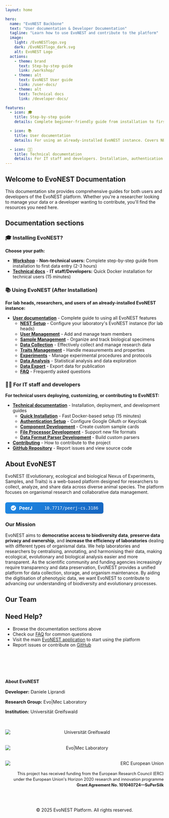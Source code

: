 ```yaml
---
layout: home

hero:
  name: "EvoNEST Backbone"
  text: "User documentation & Developer Documentation"
  tagline: "Learn how to use EvoNEST and contribute to the platform"
  image:
    light: /EvoNESTlogo.svg
    dark: /EvoNESTlogo_dark.svg
    alt: EvoNEST Logo
  actions:
    - theme: brand
      text: Step-by-step guide
      link: /workshop/
    - theme: alt
      text: EvoNEST User guide
      link: /user-docs/
    - theme: alt
      text: Technical docs
      link: /developer-docs/

features:
  - icon: 🎓
    title: Step-by-step guide
    details: Complete beginner-friendly guide from installation to first data entry. Perfect for non-technical users installing EvoNEST themselves. 2-3 hours.

  - icon: 📚
    title: User documentation
    details: For using an already-installed EvoNEST instance. Covers NEST setup, user management, sample tracking, experiments, and analysis.

  - icon: 👨‍💻
    title: Technical documentation
    details: For IT staff and developers. Installation, authentication setup, customization, component development, and API references. 
---
```


## Welcome to EvoNEST Documentation

This documentation site provides comprehensive guides for both users and developers of the EvoNEST platform. Whether you're a researcher looking to manage your data or a developer wanting to contribute, you'll find the resources you need here.

## Documentation sections

### 🎓 Installing EvoNEST?

**Choose your path:**

- **[Workshop](/workshop/)** - **Non-technical users:** Complete step-by-step guide from installation to first data entry (2-3 hours)
- **[Technical docs](/developer-docs/installation)** - **IT staff/Developers:** Quick Docker installation for technical users (15 minutes)

### 📚 Using EvoNEST (After Installation)

**For lab heads, researchers, and users of an already-installed EvoNEST instance:**

- **[User documentation](/user-docs/)** - Complete guide to using all EvoNEST features
  - **[NEST Setup](/user-docs/nest-setup)** - Configure your laboratory's EvoNEST instance (for lab heads)
  - **[User Management](/user-docs/user-management)** - Add and manage team members
  - **[Sample Management](/user-docs/sample-management)** - Organize and track biological specimens
  - **[Data Collection](/user-docs/data-collection)** - Effectively collect and manage research data
  - **[Traits Management](/user-docs/traits-management)** - Handle measurements and properties
  - **[Experiments](/user-docs/experiments)** - Manage experimental procedures and protocols
  - **[Data Analysis](/user-docs/data-analysis)** - Statistical analysis and data exploration
  - **[Data Export](/user-docs/data-export)** - Export data for publication
  - **[FAQ](/user-docs/faq)** - Frequently asked questions

### 👨‍💻 For IT staff and developers

**For technical users deploying, customizing, or contributing to EvoNEST:**

- **[Technical documentation](/developer-docs/)** - Installation, deployment, and development guides
  - **[Quick Installation](/developer-docs/installation)** - Fast Docker-based setup (15 minutes)
  - **[Authentication Setup](/developer-docs/auth-google)** - Configure Google OAuth or Keycloak
  - **[Component Development](/developer-docs/component-development)** - Create custom sample cards
  - **[File Processor Development](/developer-docs/file-processor-development)** - Support new file formats
  - **[Data Format Parser Development](/developer-docs/data-format-parser-development)** - Build custom parsers
- **[Contributing](https://github.com/daniele-liprandi/EvoNEST-backbone/blob/main/CONTRIBUTING.md)** - How to contribute to the project
- **[GitHub Repository](https://github.com/daniele-liprandi/EvoNEST-backbone)** - Report issues and view source code

## About EvoNEST

EvoNEST (Evolutionary, ecological and biological Nexus of Experiments, Samples, and Traits) is a web-based platform designed for researchers to collect, analyze, and share data across diverse animal species. The platform focuses on organismal research and collaborative data management.

<div style="margin: 1.5rem 0;">
  <a href="https://doi.org/10.7717/peerj-cs.3186" target="_blank" rel="noopener noreferrer" style="display: inline-flex; align-items: center; justify-content: space-between; padding: 0.5rem 1rem; background: linear-gradient(135deg, #1e88e5 0%, #1565c0 100%); color: white; text-decoration: none; border-radius: 6px; font-size: 0.95rem; font-weight: 500; box-shadow: 0 2px 4px rgba(0,0,0,0.1); transition: all 0.3s ease; min-width: 280px; max-width: 320px;">
    <span style="display: flex; align-items: center; gap: 0.5rem;">
      <svg style="width: 20px; height: 20px; fill: white;" viewBox="0 0 24 24" xmlns="http://www.w3.org/2000/svg">
        <path d="M12 2C6.48 2 2 6.48 2 12s4.48 10 10 10 10-4.48 10-10S17.52 2 12 2zm-2 15l-5-5 1.41-1.41L10 14.17l7.59-7.59L19 8l-9 9z"/>
      </svg>
      <strong>PeerJ</strong>
    </span>
    <span style="font-family: monospace; font-size: 0.85rem; opacity: 0.95;">10.7717/peerj-cs.3186</span>
  </a>
</div>

### Our Mission

EvoNEST aims to **democratise access to biodiversity data**, **preserve data privacy and ownership**, and **increase the efficiency of laboratories** dealing with different types of organismal data. We help laboratories and researchers by centralising, annotating, and harmonising their data, making ecological, evolutionary and biological analysis easier and more transparent. As the scientific community and funding agencies increasingly require transparency and data preservation, EvoNEST provides a unified platform for data collection, storage, and organism maintenance. By aiding the digitisation of phenotypic data, we want EvoNEST to contribute to advancing our understanding of biodiversity and evolutionary processes. 



<script setup>
import { VPTeamMembers } from 'vitepress/theme'

const members = [
  {
    avatar: 'https://www.github.com/daniele-liprandi.png',
    name: 'Daniele Liprandi',
    title: 'Creator & Developer',
    links: [
      { icon: 'github', link: 'https://github.com/daniele-liprandi' },
      { icon: 'gitlab', link: 'https://gitlab.com/DanieleLiprandi' },
      { icon: 'bluesky', link: 'https://bsky.app/profile/danieleliprandi.bsky.social'},
      { icon: 'linkedin', link: 'https://www.linkedin.com/in/daniele-liprandi-8a4199187/'},
    ]
  },
  {
    avatar: 'https://zoologie.uni-greifswald.de/storages/uni-greifswald/fakultaet/mnf/biologie/zoologie/allg_und_syst_zool/Staff/Jonas_Wolff.jpg',
    name: 'Jonas Wolff',
    title: 'Creator',
    links: [
      {
        icon: {
          svg: '<svg role="img" viewBox="0 0 24 24" xmlns="http://www.w3.org/2000/svg"><title>Website</title><path d="M12 2C6.48 2 2 6.48 2 12s4.48 10 10 10 10-4.48 10-10S17.52 2 12 2zm-1 17.93c-3.94-.49-7-3.85-7-7.93 0-.62.08-1.21.21-1.79L9 15v1c0 1.1.9 2 2 2v1.93zm6.9-2.54c-.26-.81-1-1.39-1.9-1.39h-1v-3c0-.55-.45-1-1-1H8v-2h2c.55 0 1-.45 1-1V7h2c1.1 0 2-.9 2-2v-.41c2.93 1.19 5 4.06 5 7.41 0 2.08-.8 3.97-2.1 5.39z"/></svg>'
        },
        link: 'https://zoologie.uni-greifswald.de/struktur/abteilungen/allgemeine-und-systematische-zoologie/personal/dr-jonas-wolff/'
      },
      { icon: 'bluesky', link:'https://bsky.app/profile/wolffspider.bsky.social'}
    ]
  }
]
</script>

## Our Team

<VPTeamMembers size="small" :members />

## Need Help?

- Browse the documentation sections above
- Check our [FAQ](/user-docs/faq) for common questions
- Visit the main [EvoNEST application](/) to start using the platform
- Report issues or contribute on [GitHub](https://github.com/daniele-liprandi/EvoNEST-backbone)



<footer style="margin-top: 3rem; padding: 2rem 0;">

<div style="display: flex; flex-wrap: wrap; justify-content: space-between; align-items: center; gap: 2rem; max-width: 1200px; margin: 0 auto;">

<div style="flex: 1; min-width: 300px;">
<h4 style="margin-bottom: 1rem;">About EvoNEST</h4>
<p style="margin-bottom: 0.5rem; font-size: 0.9rem;"><strong>Developer:</strong> Daniele Liprandi</p>
<p style="margin-bottom: 0.5rem; font-size: 0.9rem;"><strong>Research Group:</strong> Evo|Mec Laboratory</p>
<p style="margin-bottom: 1rem; font-size: 0.9rem;"><strong>Institution:</strong> Universität Greifswald</p>
</div>

<div style="flex: 1; min-width: 200px; text-align: center;">
<img src="/UniGrignet2018-RGB.png" alt="Universität Greifswald" style="max-height: 60px; margin-bottom: 1rem; display: block; margin-left: auto; margin-right: auto;">
<br>
<img src="/Evomec_Logo.png" alt="Evo|Mec Laboratory" style="max-height: 40px; display: block; margin-left: auto; margin-right: auto;">
</div>

<div style="flex: 1; min-width: 300px; text-align: right;">
<img src="/LOGO_ERC-FLAG_FP.png" alt="ERC European Union" style="max-height: 60px; margin-bottom: 1rem; margin-left: auto; display: block;">
<p style="font-size: 0.8rem; line-height: 1.4;">
This project has received funding from the European Research Council (ERC) under the European Union's Horizon 2020 research and innovation programme<br>
<strong>Grant Agreement No. 101040724—SuPerSilk</strong>
</p>
</div>

</div>

<div style="text-align: center; margin-top: 2rem; padding-top: 1rem;">
© 2025 EvoNEST Platform. All rights reserved.
</div>

</footer>
